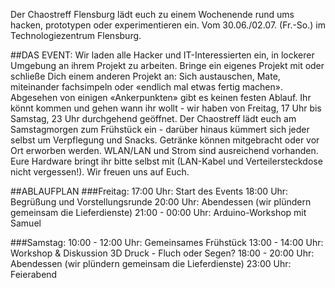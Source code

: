Der Chaostreff Flensburg lädt euch zu einem Wochenende rund ums hacken, prototypen oder experimentieren ein. Vom 30.06./02.07. (Fr.-So.) im Technologiezentrum Flensburg.


##DAS EVENT:
Wir laden alle Hacker und IT-Interessierten ein, in lockerer Umgebung an ihrem Projekt zu arbeiten. Bringe ein eigenes Projekt mit oder schließe Dich einem anderen Projekt an: Sich austauschen, Mate, miteinander fachsimpeln oder «endlich mal etwas fertig machen».
Abgesehen von einigen «Ankerpunkten» gibt es keinen festen Ablauf. Ihr könnt kommen und gehen wann ihr wollt - wir haben von Freitag, 17 Uhr bis Samstag, 23 Uhr durchgehend geöffnet. 
Der Chaostreff lädt euch am Samstagmorgen zum Frühstück ein - darüber hinaus kümmert sich jeder selbst um Verpflegung und Snacks. Getränke können mitgebracht oder vor Ort erworben werden. WLAN/LAN und Strom sind ausreichend vorhanden. Eure Hardware bringt ihr bitte selbst mit (LAN-Kabel und Verteilersteckdose nicht vergessen!).
Wir freuen uns auf Euch.

##ABLAUFPLAN
###Freitag:
17:00 Uhr: Start des Events
18:00 Uhr: Begrüßung und Vorstellungsrunde
20:00 Uhr: Abendessen (wir plündern gemeinsam die Lieferdienste)
21:00 - 00:00 Uhr: Arduino-Workshop mit Samuel

###Samstag:
10:00 - 12:00 Uhr: Gemeinsames Frühstück
13:00 - 14:00 Uhr: Workshop & Diskussion 3D Druck - Fluch oder Segen?
18:00 - 20:00 Uhr: Abendessen (wir plündern gemeinsam die Lieferdienste)
23:00 Uhr: Feierabend
